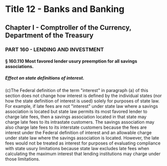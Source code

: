 
# Title 12 - Banks and Banking
## Chapter I - Comptroller of the Currency, Department of the Treasury
### PART 160 - LENDING AND INVESTMENT
#### § 160.110 Most favored lender usury preemption for all savings associations.
##### Effect on state definitions of interest.

(c)The Federal definition of the term "interest" in paragraph (a) of this section does not change how interest is defined by the individual states (nor how the state definition of interest is used) solely for purposes of state law. For example, if late fees are not "interest" under state law where a savings association is located but state law permits its most favored lender to charge late fees, then a savings association located in that state may charge late fees to its intrastate customers. The savings association may also charge late fees to its interstate customers because the fees are interest under the Federal definition of interest and an allowable charge under state law where the savings association is located. However, the late fees would not be treated as interest for purposes of evaluating compliance with state usury limitations because state law excludes late fees when calculating the maximum interest that lending institutions may charge under those limitations.
